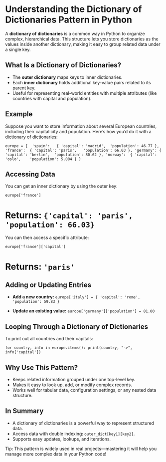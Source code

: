 # Understanding the Dictionary of Dictionaries Pattern in Python

A **dictionary of dictionaries** is a common way in Python to organize complex, hierarchical data. This structure lets you store dictionaries as the values inside another dictionary, making it easy to group related data under a single key.

## What Is a Dictionary of Dictionaries?

- The **outer dictionary** maps keys to inner dictionaries.
- Each **inner dictionary** holds additional key-value pairs related to its parent key.
- Useful for representing real-world entities with multiple attributes (like countries with capital and population).

## Example

Suppose you want to store information about several European countries, including their capital city and population. Here’s how you’d do it with a dictionary of dictionaries:

``europe = { 
    'spain':   { 'capital': 'madrid',  'population': 46.77 },
    'france':  { 'capital': 'paris',   'population': 66.03 },
    'germany': { 'capital': 'berlin',  'population': 80.62 },
    'norway':  { 'capital': 'oslo',    'population': 5.084 }
}``

## Accessing Data

You can get an inner dictionary by using the outer key:

``europe['france']``  
# Returns: ``{'capital': 'paris', 'population': 66.03}``

You can then access a specific attribute:

``europe['france']['capital']``  
# Returns: ``'paris'``

## Adding or Updating Entries

- **Add a new country:**
  ``europe['italy'] = { 'capital': 'rome', 'population': 59.83 }``

- **Update an existing value:**
  ``europe['germany']['population'] = 81.00``

## Looping Through a Dictionary of Dictionaries

To print out all countries and their capitals:

``for country, info in europe.items():
    print(country, "->", info['capital'])``

## Why Use This Pattern?

- Keeps related information grouped under one top-level key.
- Makes it easy to look up, add, or modify complex records.
- Works well for tabular data, configuration settings, or any nested data structure.

## In Summary

* A dictionary of dictionaries is a powerful way to represent structured data.
* Access data with double indexing: ``outer_dict[key1][key2]``.
* Supports easy updates, lookups, and iterations.

Tip: This pattern is widely used in real projects—mastering it will help you manage more complex data in your Python code!
